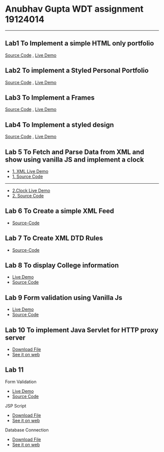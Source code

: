 # Anubhav Gupta WDT assignment 19124014 

---

## Lab1 To Implement a simple HTML only portfolio 

[Source Code](https://github.com/Gupta-Anubhav12/Assignments/blob/main/wdt/Lab1.html) ,
[Live Demo](https://gupta-anubhav12.github.io/Assignments/wdt/Lab1.html)

## Lab2 To implement a Styled Personal Portfolio
[Source Code](https://github.com/Gupta-Anubhav12/Assignments/tree/main/wdt/Lab2) ,
[Live Demo](https://realdevils.com/portfolio/Anubhav%20Gupta)

## Lab3 To Implement a Frames
[Source Code](https://github.com/Gupta-Anubhav12/Assignments/blob/main/wdt/frameset.html) ,
[Live Demo](https://gupta-anubhav12.github.io/Assignments/wdt/frameset.html)

## Lab4 To Implement a styled design
[Source Code](https://github.com/Gupta-Anubhav12/JobFilter) ,
[Live Demo](https://heuristic-borg-007ce1.netlify.app/)

## Lab 5 To Fetch and Parse Data from XML and show using vanilla JS and implement a clock

- [1. XML Live Demo](https://gupta-anubhav12.github.io/Assignments/wdt/Lab4/index.html) 
- [1. Source Code ](https://github.com/Gupta-Anubhav12/Assignments/blob/main/wdt/Lab4/)

---

- [2.Clock Live Demo](https://gupta-anubhav12.github.io/Assignments/wdt/Lab5.html)
- [2. Source Code](https://github.com/Gupta-Anubhav12/Assignments/blob/main/wdt/Lab5.html)

## Lab 6 To Create a simple XML Feed 

- [Source-Code](Lab6/Blog.xml)
  
## Lab 7 To Create XML DTD Rules

- [Source-Code](Lab7/DTD.dtd)

## Lab 8 To display College information

- [Live Demo](https://gupta-anubhav12.github.io/ICWREC-2021/index.html)
- [Source Code](https://github.com/Gupta-Anubhav12/ICWREC-2021)

## Lab 9 Form validation using Vanilla Js

- [Live Demo](https://gupta-anubhav12.github.io/Assignments/wdt/Lab8/index.html) 
- [Source Code](https://github.com/Gupta-Anubhav12/Assignments/blob/main/wdt/Lab8/index.html)

## Lab 10 To implement Java Servlet for HTTP proxy server

- [Download File](Lab10/HttpProxyServer.java)
- [See it on web](Lab10/Lab10)

## Lab 11 

Form Validation 
- [Live Demo](https://gupta-anubhav12.github.io/Assignments/wdt/Lab8/index.html) 
- [Source Code](https://github.com/Gupta-Anubhav12/Assignments/blob/main/wdt/Lab8/index.html)


JSP Script

- [Download File](Lab11/main.jsp)
- [See it on web](Lab11/Lab11)

Database Connection

- [Download File](Lab11/DatabaseConnection.jsp)
- [See it on web](Lab11/Lab11b)


